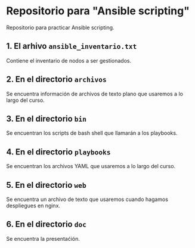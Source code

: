 # Repositorio para "Ansible scripting"

Repositorio para practicar Ansible scripting.

## 1. El arhivo `ansible_inventario.txt` 

Contiene el inventario de nodos a ser gestionados.

## 2. En el directorio `archivos` 

Se encuentra información de archivos de texto plano que usaremos a lo largo del curso.

## 3.  En el directorio `bin`

Se encuentran los scripts de bash shell que llamarán a los playbooks. 

## 4.  En el directorio `playbooks`

Se encuentran los archivos YAML que usaremos a lo largo del curso.

## 5.  En el directorio `web`

Se encuentra un archivo de texto que usaremos cuando hagamos despliegues en nginx.

## 6.  En el directorio `doc`

Se encuentra la presentaćión.
